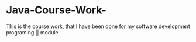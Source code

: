 # Java-Course-Work-
This is the course work, that I have been done for my software development programing || module
